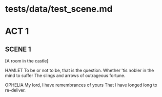 # tests/data/test_scene.md
# ACT 1

## SCENE 1

[A room in the castle]

HAMLET
To be or not to be, that is the question.
Whether 'tis nobler in the mind to suffer
The slings and arrows of outrageous fortune.

OPHELIA
My lord, I have remembrances of yours
That I have longed long to re-deliver.